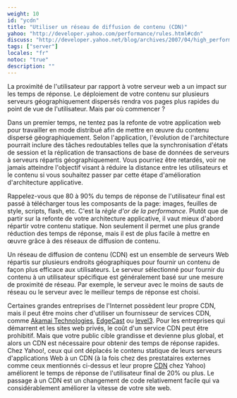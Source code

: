 ```yaml
---
weight: 10
id: "ycdn"
title: "Utiliser un réseau de diffusion de contenu (CDN)"
yahoo: "http://developer.yahoo.com/performance/rules.html#cdn"
discuss: "http://developer.yahoo.net/blog/archives/2007/04/high_performanc_1.html"
tags: ["server"]
locales: "fr"
notoc: "true"
description: ""
---
```


La proximité de l'utilisateur par rapport à votre serveur web a un impact sur les temps de réponse. Le déploiement de votre contenu sur plusieurs serveurs géographiquement dispersés rendra vos pages plus rapides du point de vue de l'utilisateur. Mais par où commencer ?

Dans un premier temps, ne tentez pas la refonte de votre application web pour travailler en mode distribué afin de mettre en œuvre du contenu dispersé géographiquement. Selon l'application, l'évolution de l'architecture pourrait inclure des tâches redoutables telles que la synchronisation d'états ​​de session et la réplication de transactions de base de données de serveurs à serveurs répartis géographiquement. Vous pourriez être retardés, voir ne jamais atteindre l'objectif visant à réduire la distance entre les utilisateurs et le contenu si vous souhaitez passer par cette étape d'amélioration d'architecture applicative.

Rappelez-vous que 80 à 90% du temps de réponse de l'utilisateur final est passé à télécharger tous les composants de la page: images, feuilles de style, scripts, flash, etc. C'est la *règle d'or de la performance*. Plutôt que de partir sur la refonte de votre architecture applicative, il vaut mieux d'abord répartir votre contenu statique. Non seulement il permet une plus grande réduction des temps de réponse, mais il est de plus facile à mettre en œuvre grâce à des réseaux de diffusion de contenu.

Un réseau de diffusion de contenu (CDN) est un ensemble de serveurs Web répartis sur plusieurs endroits géographiques pour fournir un contenu de façon plus efficace aux utilisateurs. Le serveur sélectionné pour fournir du contenu à un utilisateur spécifique est généralement basé sur une mesure de proximité de réseau. Par exemple, le serveur avec le moins de sauts de réseau ou le serveur avec le meilleur temps de réponse est choisi.

Certaines grandes entreprises de l'Internet possèdent leur propre CDN, mais il peut être moins cher d'utiliser un fournisseur de services CDN, comme [Akamai Technologies](http://www.akamai.com/), [EdgeCast](http://www.edgecast.com/) ou [level3](http://www.level3.com/index.cfm?pageID=36). Pour les entreprises qui démarrent et les sites web privés, le coût d'un service CDN peut être prohibitif. Mais que votre public cible grandisse et devienne plus global, et alors un CDN est nécessaire pour obtenir des temps de réponse rapides. Chez Yahoo!, ceux qui ont déplacés le contenu statique de leurs serveurs d'applications Web à un CDN (à la fois chez des prestataires externes comme ceux mentionnés ci-dessus et leur propre [CDN](https://cwiki.apache.org/TS/traffic-server.html) chez Yahoo) améliorent le temps de réponse de l'utilisateur final de 20% ou plus. Le passage à un CDN est un changement de code relativement facile qui va considérablement améliorer la vitesse de votre site web.